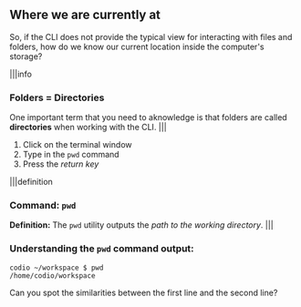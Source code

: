 ## Where we are currently at

So, if the CLI does not provide the typical view for interacting with files and folders, how do we know our current location inside the computer's storage?

|||info
### Folders = Directories
One important term that you need to aknowledge is that folders are called __directories__ when working with the CLI.
|||

1. Click on the terminal window
2. Type in the `pwd` command
3. Press the _return key_

|||definition
### Command: `pwd`
__Definition:__
The `pwd` utility outputs the _path to the working directory_. 
|||

### Understanding the `pwd` command output:

```
codio ~/workspace $ pwd
/home/codio/workspace
```

Can you spot the similarities between the first line and the second line?